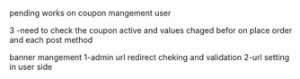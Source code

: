pending works on coupon mangement
user

3 -need to check the coupon active and values chaged befor on place order and each post method


banner mangement 
1-admin url redirect cheking and validation
2-url setting in user side